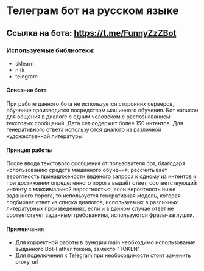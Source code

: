 # Телеграм бот на русском языке
## Ссылка на бота: https://t.me/FunnyZzZBot 
### Используемые библиотеки:
* sklearn
* nltk
* telegram
#### Описание бота
При работе данного бота не используется сторонних серверов, обучение производится посредством машинного обучения. 
Бот написан для общения в диалоге с одним человеком с распознаванием текстовых сообщений. Дата сет содержит более 150 интентов. 
Для генеративного ответа используются диалого из различной художественной литературы. 
#### Принцип работы
После ввода текстового сообщения от пользователя бот, благодаря использованию средств машинного обучения, рассчитывает вероятность принадлжености
ввденого запроса к одному из интентов и при достижении определенного порога выдаёт ответ, соответствующий интенту с максимальной вероятностью, 
если вероятность ниже заданного порога, то используется генеративная модель, которая подбирает ответ из списка диалогов, используемых в различных
литературных произведениях, если и в данном случае ответ не соответствует заданным требованиям, используются фразы-заглушки.
#### Применчания
* Для корректной работы в функции main необходимо использование выданного  Bot-Father токена, заместо "TOKEN"
* Для поделючения к Telegram при необоходимости стоит заменить proxy-url






